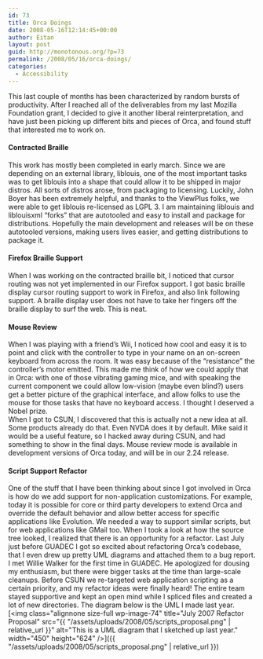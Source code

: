 ```yaml
---
id: 73
title: Orca Doings
date: 2008-05-16T12:14:45+00:00
author: Eitan
layout: post
guid: http://monotonous.org/?p=73
permalink: /2008/05/16/orca-doings/
categories:
  - Accessibility
---
```

This last couple of months has been characterized by random bursts of productivity. After I reached all of the deliverables from my last Mozilla Foundation grant, I decided to give it another liberal reinterpretation, and have just been picking up different bits and pieces of Orca, and found stuff that interested me to work on.

#### Contracted Braille

This work has mostly been completed in early march. Since we are depending on an external library, liblouis, one of the most important tasks was to get liblouis into a shape that could allow it to be shipped in major distros. All sorts of distros arose, from packaging to licensing. Luckily, John Boyer has been extremely helpful, and thanks to the ViewPlus folks, we were able to get liblouis re-licensed as LGPL 3. I am maintaining liblouis and liblouisxml &#8220;forks&#8221; that are autotooled and easy to install and package for distributions. Hopefully the main development and releases will be on these autotooled versions, making users lives easier, and getting distributions to package it.

#### Firefox Braille Support

When I was working on the contracted braille bit, I noticed that cursor routing was not yet implemented in our Firefox support. I got basic braille display cursor routing support to work in Firefox, and also link following support. A braille display user does not have to take her fingers off the braille display to surf the web. This is neat.

#### Mouse Review

When I was playing with a friend&#8217;s Wii, I noticed how cool and easy it is to point and click with the controller to type in your name on an on-screen keyboard from across the room. It was easy because of the &#8220;resistance&#8221; the controller&#8217;s motor emitted. This made me think of how we could apply that in Orca: with one of those vibrating gaming mice, and with speaking the current component we could allow low-vision (maybe even blind?) users get a better picture of the graphical interface, and allow folks to use the mouse for those tasks that have no keyboard access. I thought I deserved a Nobel prize.  
When I got to CSUN, I discovered that this is actually not a new idea at all. Some products already do that. Even NVDA does it by default. Mike said it would be a useful feature, so I hacked away during CSUN, and had something to show in the final days. Mouse review mode is available in development versions of Orca today, and will be in our 2.24 release.

#### Script Support Refactor

One of the stuff that I have been thinking about since I got involved in Orca is how do we add support for non-application customizations. For example, today it is possible for core or third party developers to extend Orca and override the default behavior and allow better access for specific applications like Evolution. We needed a way to support similar scripts, but for web applications like GMail too. When I took a look at how the source tree looked, I realized that there is an opportunity for a refactor. Last July just before GUADEC I got so excited about refactoring Orca&#8217;s codebase, that I even drew up pretty UML diagrams and attached them to a bug report. I met Willie Walker for the first time in GUADEC. He apologized for dousing my enthusiasm, but there were bigger tasks at the time than large-scale cleanups. Before CSUN we re-targeted web application scripting as a certain priority, and my refactor ideas were finally heard! The entire team stayed supportive and kept an open mind while I spliced files and created a lot of new directories. The diagram below is the UML I made last year.  
[<img class="alignnone size-full wp-image-74" title="July 2007 Refactor Proposal" src="{{ "/assets/uploads/2008/05/scripts_proposal.png" | relative_url }}" alt="This is a UML diagram that I sketched up last year." width="450" height="624" />]({{ "/assets/uploads/2008/05/scripts_proposal.png" | relative_url }})